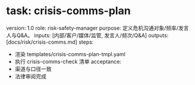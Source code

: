 # task: crisis-comms-plan

version: 1.0
role: risk-safety-manager
purpose: 定义危机沟通对象/频率/发言人与Q&A。
inputs: [内部/客户/媒体/监管, 发言人/频次/Q&A]
outputs: [docs/risk/crisis-comms.md]
steps:

- 渲染 templates/crisis-comms-plan-tmpl.yaml
- 执行 crisis-comms-check 清单
  acceptance:
- 渠道与口径一致
- 法律审阅完成

